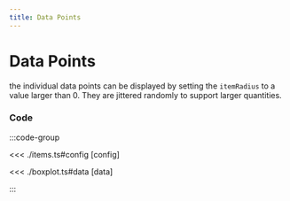 ```yaml
---
title: Data Points
---
```


# Data Points

the individual data points can be displayed by setting the `itemRadius` to a value larger than 0. They are jittered randomly to support larger quantities.

<script setup>
import {config} from './items';
</script>

<BoxplotChart
  :options="config.options"
  :data="config.data"
/>

### Code

:::code-group

<<< ./items.ts#config [config]

<<< ./boxplot.ts#data [data]

:::
